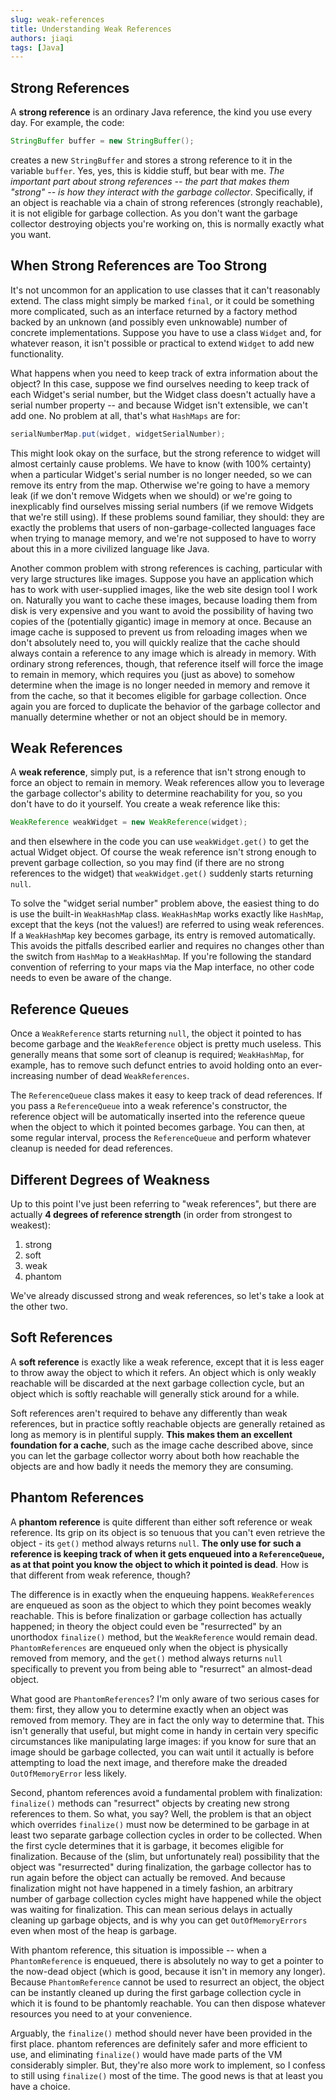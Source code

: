 ```yaml
---
slug: weak-references
title: Understanding Weak References
authors: jiaqi
tags: [Java]
---
```


Strong References
-----------------

A **strong reference** is an ordinary Java reference, the kind you use every day. For example, the code:

```java
StringBuffer buffer = new StringBuffer();
```

creates a new `StringBuffer` and stores a strong reference to it in the variable `buffer`. Yes, yes, this is kiddie
stuff, but bear with me. _The important part about strong references -- the part that makes them "strong" -- is how they
interact with the garbage collector_. Specifically, if an object is reachable via a chain of strong references (strongly
reachable), it is not eligible for garbage collection. As you don't want the garbage collector destroying objects you're
working on, this is normally exactly what you want.

When Strong References are Too Strong
-------------------------------------

It's not uncommon for an application to use classes that it can't reasonably extend. The class might simply be marked
`final`, or it could be something more complicated, such as an interface returned by a factory method backed by an
unknown (and possibly even unknowable) number of concrete implementations. Suppose you have to use a class `Widget` and,
for whatever reason, it isn't possible or practical to extend `Widget` to add new functionality.

What happens when you need to keep track of extra information about the object? In this case, suppose we find ourselves
needing to keep track of each Widget's serial number, but the Widget class doesn't actually have a serial number
property -- and because Widget isn't extensible, we can't add one. No problem at all, that's what `HashMaps` are for:

```java
serialNumberMap.put(widget, widgetSerialNumber);
```

This might look okay on the surface, but the strong reference to widget will almost certainly cause problems. We have to
know (with 100% certainty) when a particular Widget's serial number is no longer needed, so we can remove its entry from
the map. Otherwise we're going to have a memory leak (if we don't remove Widgets when we should) or we're going to
inexplicably find ourselves missing serial numbers (if we remove Widgets that we're still using). If these problems
sound familiar, they should: they are exactly the problems that users of non-garbage-collected languages face when
trying to manage memory, and we're not supposed to have to worry about this in a more civilized language like Java.

Another common problem with strong references is caching, particular with very large structures like images. Suppose you
have an application which has to work with user-supplied images, like the web site design tool I work on. Naturally you
want to cache these images, because loading them from disk is very expensive and you want to avoid the possibility of
having two copies of the (potentially gigantic) image in memory at once. Because an image cache is supposed to prevent
us from reloading images when we don't absolutely need to, you will quickly realize that the cache should always contain
a reference to any image which is already in memory. With ordinary strong references, though, that reference itself will
force the image to remain in memory, which requires you (just as above) to somehow determine when the image is no longer
needed in memory and remove it from the cache, so that it becomes eligible for garbage collection. Once again you are
forced to duplicate the behavior of the garbage collector and manually determine whether or not an object should be in
memory.

Weak References
---------------

A **weak reference**, simply put, is a reference that isn't strong enough to force an object to remain in memory. Weak
references allow you to leverage the garbage collector's ability to determine reachability for you, so you don't have to
do it yourself. You create a weak reference like this:

```java
WeakReference weakWidget = new WeakReference(widget);
```

and then elsewhere in the code you can use `weakWidget.get()` to get the actual Widget object. Of course the weak
reference isn't strong enough to prevent garbage collection, so you may find (if there are no strong references to the
widget) that `weakWidget.get()` suddenly starts returning `null`.

To solve the "widget serial number" problem above, the easiest thing to do is use the built-in `WeakHashMap` class.
`WeakHashMap` works exactly like `HashMap`, except that the keys (not the values!) are referred to using weak
references. If a `WeakHashMap` key becomes garbage, its entry is removed automatically. This avoids the pitfalls
described earlier and requires no changes other than the switch from `HashMap` to a `WeakHashMap`. If you're following
the standard convention of referring to your maps via the Map interface, no other code needs to even be aware of the
change.

Reference Queues
----------------

Once a `WeakReference` starts returning `null`, the object it pointed to has become garbage and the `WeakReference`
object is pretty much useless. This generally means that some sort of cleanup is required; `WeakHashMap`, for example,
has to remove such defunct entries to avoid holding onto an ever-increasing number of dead `WeakReferences`.

The `ReferenceQueue` class makes it easy to keep track of dead references. If you pass a `ReferenceQueue` into a weak
reference's constructor, the reference object will be automatically inserted into the reference queue when the object to
which it pointed becomes garbage. You can then, at some regular interval, process the `ReferenceQueue` and perform
whatever cleanup is needed for dead references.

Different Degrees of Weakness
-----------------------------

Up to this point I've just been referring to "weak references", but there are actually **4 degrees of reference
strength** (in order from strongest to weakest):

1. strong
2. soft
3. weak
4. phantom

We've already discussed strong and weak references, so let's take a look at the other two.

Soft References
---------------

A **soft reference** is exactly like a weak reference, except that it is less eager to throw away the object to which it
refers. An object which is only weakly reachable will be discarded at the next garbage collection cycle, but an object
which is softly reachable will generally stick around for a while.

Soft references aren't required to behave any differently than weak references, but in practice softly reachable objects
are generally retained as long as memory is in plentiful supply. **This makes them an excellent foundation for a
cache**, such as the image cache described above, since you can let the garbage collector worry about both how reachable
the objects are and how badly it needs the memory they are consuming.

Phantom References
------------------

A **phantom reference** is quite different than either soft reference or weak reference. Its grip on its object is so
tenuous that you can't even retrieve the object - its `get()` method always returns `null`. **The only use for such a
reference is keeping track of when it gets enqueued into a `ReferenceQueue`, as at that point you know the object to
which it pointed is dead**. How is that different from weak reference, though?

The difference is in exactly when the enqueuing happens. `WeakReferences` are enqueued as soon as the object to which
they point becomes weakly reachable. This is before finalization or garbage collection has actually happened; in theory
the object could even be "resurrected" by an unorthodox `finalize()` method, but the `WeakReference` would remain dead.
`PhantomReferences` are enqueued only when the object is physically removed from memory, and the `get()` method always
returns `null` specifically to prevent you from being able to "resurrect" an almost-dead object.

What good are `PhantomReferences`? I'm only aware of two serious cases for them: first, they allow you to determine
exactly when an object was removed from memory. They are in fact the only way to determine that. This isn't generally
that useful, but might come in handy in certain very specific circumstances like manipulating large images: if you know
for sure that an image should be garbage collected, you can wait until it actually is before attempting to load the next
image, and therefore make the dreaded `OutOfMemoryError` less likely.

Second, phantom references avoid a fundamental problem with finalization: `finalize()` methods can "resurrect" objects
by creating new strong references to them. So what, you say? Well, the problem is that an object which overrides
`finalize()` must now be determined to be garbage in at least two separate garbage collection cycles in order to be
collected. When the first cycle determines that it is garbage, it becomes eligible for finalization. Because of the
(slim, but unfortunately real) possibility that the object was "resurrected" during finalization, the garbage collector
has to run again before the object can actually be removed. And because finalization might not have happened in a timely
fashion, an arbitrary number of garbage collection cycles might have happened while the object was waiting for
finalization. This can mean serious delays in actually cleaning up garbage objects, and is why you can get
`OutOfMemoryErrors` even when most of the heap is garbage.

With phantom reference, this situation is impossible -- when a `PhantomReference` is enqueued, there is absolutely no
way to get a pointer to the now-dead object (which is good, because it isn't in memory any longer). Because
`PhantomReference` cannot be used to resurrect an object, the object can be instantly cleaned up during the first
garbage collection cycle in which it is found to be phantomly reachable. You can then dispose whatever resources you
need to at your convenience.

Arguably, the `finalize()` method should never have been provided in the first place. phantom references are definitely
safer and more efficient to use, and eliminating `finalize()` would have made parts of the VM considerably simpler. But,
they're also more work to implement, so I confess to still using `finalize()` most of the time. The good news is that at
least you have a choice.
